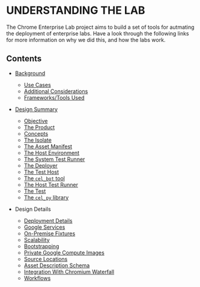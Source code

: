 # UNDERSTANDING THE LAB

The Chrome Enterprise Lab project aims to build a set of tools for autmating the
deployment of enterprise labs. Have a look through the following links for more
information on why we did this, and how the labs work.

## Contents

*   [Background][]

    *   [Use Cases][]
    *   [Additional Considerations][]
    *   [Frameworks/Tools Used][]

*   [Design Summary][Design]

    *   [Objective][]
    *   [The Product][]
    *   [Concepts][]
    *   [The Isolate][ISOLATE]
    *   [The Asset Manifest][ASSET MANIFEST]
    *   [The Host Environment][HOST ENVIRONMENT]
    *   [The System Test Runner][SYSTEM TEST RUNNER]
    *   [The Deployer][DEPLOYER]
    *   [The Test Host][TEST HOST]
    *   [The `cel_bot` tool][cel_bot]
    *   [The Host Test Runner][HOST TEST RUNNER]
    *   [The Test][TEST]
    *   [The `cel_py` library][cel_py]

*   Design Details

    *   [Deployment Details][]
    *   [Google Services][]
    *   [On-Premise Fixtures][]
    *   [Scalability][]
    *   [Bootstrapping][]
    *   [Private Google Compute Images][]
    *   [Source Locations][]
    *   [Asset Description Schema][]
    *   [Integration With Chromium Waterfall][]
    *   [Workflows][]

<!-- INCLUDE index.md (55 lines) -->
<!--
Index of tags used throughout the documentation. This list lives in
/docs/index.md and is included in all documents that depend on these tags.

In order to update the tags:

   1. Update `/docs/index.md`
   2. Run the following command from the root of the source tree:

         ./build.py format

Keep the tags below sorted.
-->

[ASSET MANIFEST]: design-summary.md#asset-manifest
[Additional Considerations]: background.md#additional-considerations
[Asset Description Schema]: schema-guidelines.md
[Asset Example]: /examples/schema/ad/one-domain.asset.textpb
[Asset Schema]: /schema/asset/
[Background]: background.md
[Bootstrapping]: bootstrapping.md
[Coding Patterns for Resolvers]: deployment.md#coding-patterns-for-resolvers
[Completed Asset Manifest]: deployment.md#completed-asset-manifest
[Concepts]: design-summary.md#concepts
[DEPLOYER]: design-summary.md#deployer
[Deploying Scripted Assets]: deployment.md#deploying-scripted-assets
[Deployment Details]: deployment.md
[Deployment Overview]: deployment.md#overview
[Design]: design-summary.md
[Frameworks/Tools Used]: background.md#tools-used
[GREETER]: design-summary.md#greeter
[Google Services]: google-services.md
[HOST ENVIRONMENT]: design-summary.md#host-environment
[HOST TEST RUNNER]: design-summary.md#host-test-runner
[Host Environment Schema]: /schema/host/
[Host Example]: /examples/schema/ad/one-domain.host.textpb
[ISOLATE]: design-summary.md#isolate
[Inline References]: deployment.md#inline-references
[Integration With Chromium Waterfall]: chrome-ci-integration.md
[Key Management]: key-management.md
[Objective]: design-summary.md#objective
[On-Premise Fixtures]: on-premise-fixtures.md
[Private Google Compute Images]: private-images.md
[SYSTEM TEST RUNNER]: design-summary.md#system-test-runner
[Scalability]: scalability.md
[Schema References]: schema-guidelines.md#references
[Schema Validation]: schema-guidelines.md#validation
[Source Locations]: source-locations.md
[TEST HOST]: design-summary.md#test-host
[TEST]: design-summary.md#test
[The Product]: design-summary.md#the-product
[Use Cases]: background.md#use-cases
[Workflows]: workflows.md
[cel_bot]: design-summary.md#cel_bot
[cel_py]: design-summary.md#cel_py
